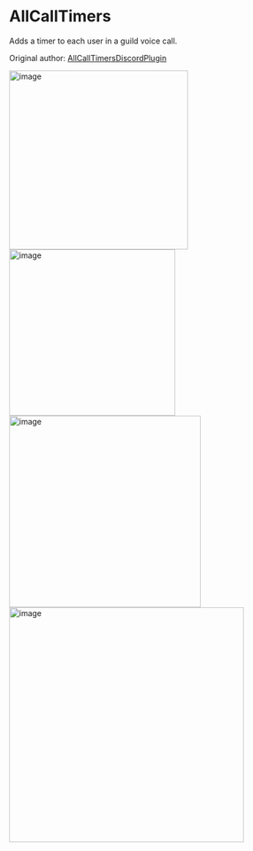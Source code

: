 # AllCallTimers

Adds a timer to each user in a guild voice call.

Original author: [AllCallTimersDiscordPlugin](https://github.com/Max-Herbold/AllCallTimersDiscordPlugin)

<img width="323rem" alt="image" src="https://cdn.nest.rip/uploads/43f2c839-59ee-4d49-9e28-6eff0edca79f.png">
<img width="300rem" alt="image" src="https://cdn.nest.rip/uploads/3598369c-302a-464b-b8dd-e2314e2d4fb5.png">
<br/>
<img height="346rem" alt="image" src="https://cdn.nest.rip/uploads/a080902e-4acb-4782-869a-8fc66a631ba0.png">
<img width="424rem" alt="image" src="https://cdn.nest.rip/uploads/43bec8a6-ee35-433c-8dfa-0e4c8ac48661.png">
<br/>
